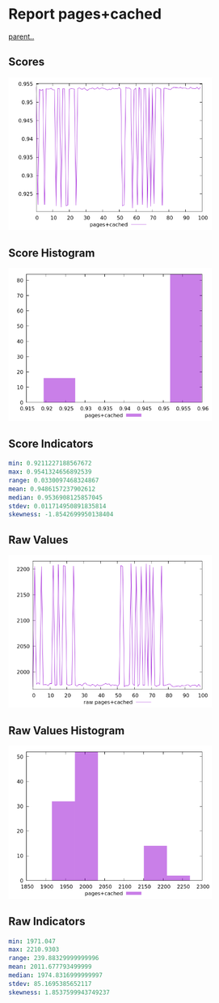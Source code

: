 # Report pages+cached

[parent..](./..)  


## Scores

![score](./score.png)  

## Score Histogram

![hist](./hist.png)  

## Score Indicators

```yaml
min: 0.9211227188567672
max: 0.9541324656892539
range: 0.0330097468324867
mean: 0.9486157237902612
median: 0.9536908125857045
stdev: 0.011714950891835814
skewness: -1.8542699950138404

```

## Raw Values

![raw](./raw.png)  

## Raw Values Histogram

![raw hist](./raw_hist.png)  

## Raw Indicators

```yaml
min: 1971.047
max: 2210.9303
range: 239.88329999999996
mean: 2011.677793499999
median: 1974.8316999999997
stdev: 85.1695385652117
skewness: 1.8537599943749237

```

<style>
  img {
    max-width: 80%;
  }
</style>
      
